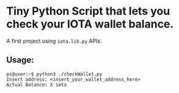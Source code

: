 # Tiny Python Script that lets you check your IOTA wallet balance.
A first project using ```iota.lib.py``` APIs.

## Usage:
```
pi@user:~$ python3 ./checkWallet.py 
Insert address: <insert_your_wallet_address_here>
Actual Balance: X iota
```
